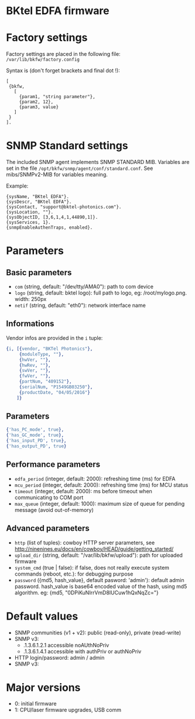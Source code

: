 BKtel EDFA firmware
===================

# Factory settings

Factory settings are placed in the following file:
`/var/lib/bkfw/factory.config`

Syntax is (don't forget brackets and final dot !):
```
[
 {bkfw,
   [
     {param1, "string parameter"},
     {param2, 12},
     {param3, value}
   ]
 }
].
```

# SNMP Standard settings

The included SNMP agent implements SNMP STANDARD MIB. Variables are set in the file
`/opt/bkfw/snmp/agent/conf/standard.conf`. See mibs/SNMPv2-MIB for variables meaning.

Example:
```
{sysName, "BKtel EDFA"}.
{sysDescr, "BKtel EDFA"}.
{sysContact, "support@bktel-photonics.com"}.
{sysLocation, ""}.
{sysObjectID, [3,6,1,4,1,44890,1]}.
{sysServices, 1}.
{snmpEnableAuthenTraps, enabled}.
```

# Parameters

## Basic parameters

* `com` (string, default: "/dev/tty/AMA0"): path to com device
* `logo` (string, default: bktel logo): full path to logo, eg: /root/mylogo.png. width: 250px
* `netif` (string, default: "eth0"): network interface name

## Informations

Vendor infos are provided in the `i` tuple:
```erlang
{i, [{vendor, "BKTel Photonics"},
	 {moduleType, ""},
	 {hwVer, ""},
	 {hwRev, ""},
	 {swVer, ""},
	 {fwVer, ""},
	 {partNum, "409152"},
	 {serialNum, "P1549GB03250"},
	 {productDate, "04/05/2016"}
	]}
```

## Parameters

```erlang
{'has_PC_mode', true},
{'has_GC_mode', true},
{'has_input_PD', true},
{'has_output_PD', true}
```

## Performance parameters

* `edfa_period` (integer, default: 2000): refreshing time (ms) for EDFA
* `mcu_period` (integer, default: 2000): refreshing time (ms) for MCU status
* `timeout` (integer, default: 2000): ms before timeout when communicating to COM port
* `max_queue` (integer, default: 1000): maximum size of queue for pending message (avoid out-of-memory)

## Advanced parameters

* `http` (list of tuples): cowboy HTTP server parameters, see http://ninenines.eu/docs/en/cowboy/HEAD/guide/getting_started/
* `upload_dir` (string, default: "/var/lib/bkfw/upload"): path for uploaded firmware
* `system_cmd` (true | false): if false, does not really execute system commands (reboot, etc.): for debugging purpose
* `password` ({md5, hash_value}, default pasword: 'admin'): default admin password. hash_value is base64 encoded value of the hash, using md5 algorithm. eg: {md5, "0DPiKuNIrrVmD8IUCuw1hQxNqZc="}

# Default values

* SNMP communities (v1 + v2): public (read-only), private (read-write)
* SNMP v3:
  * .1.3.6.1.2.1 accessible noAUthNoPriv
  * .1.3.6.1.4.1 accessible with authPriv or authNoPriv
* HTTP login/password: admin / admin
* SNMP v3: 

# Major versions

* 0: initial firmware
* 1: CPU/laser firmware upgrades, USB comm
